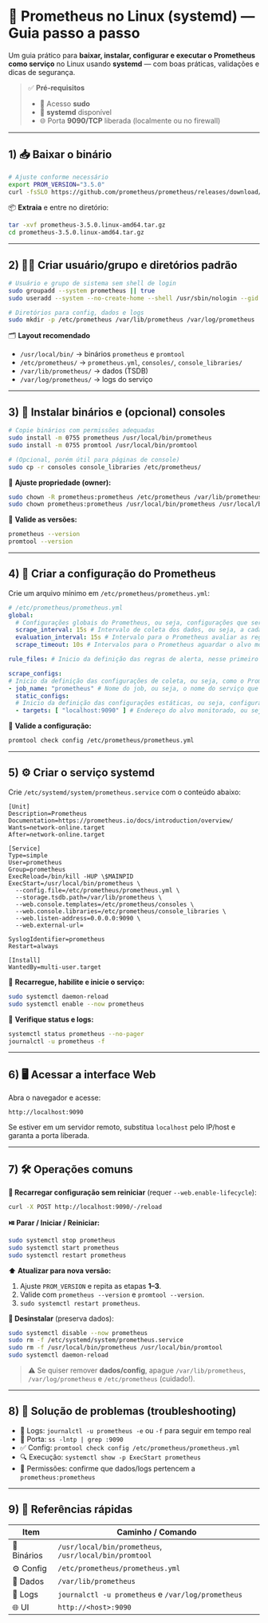 # 🚀 Prometheus no Linux (systemd) — Guia passo a passo

Um guia prático para **baixar, instalar, configurar e executar o Prometheus como serviço** no Linux usando **systemd** — com boas práticas, validações e dicas de segurança.

> ✅ **Pré‑requisitos**
> - 🔑 Acesso **sudo**
> - 🧩 **systemd** disponível
> - 🌐 Porta **9090/TCP** liberada (localmente ou no firewall)

---

## 1) 📥 Baixar o binário

```bash
# Ajuste conforme necessário
export PROM_VERSION="3.5.0"
curl -fsSLO https://github.com/prometheus/prometheus/releases/download/v${PROM_VERSION}/prometheus-${PROM_VERSION}.linux-amd64.tar.gz
```

📦 **Extraia** e entre no diretório:
```bash
tar -xvf prometheus-3.5.0.linux-amd64.tar.gz
cd prometheus-3.5.0.linux-amd64.tar.gz
```

---

## 2) 🧑‍🔧 Criar usuário/grupo e diretórios padrão

```bash
# Usuário e grupo de sistema sem shell de login
sudo groupadd --system prometheus || true
sudo useradd --system --no-create-home --shell /usr/sbin/nologin --gid prometheus prometheus 2>/dev/null || true

# Diretórios para config, dados e logs
sudo mkdir -p /etc/prometheus /var/lib/prometheus /var/log/prometheus
```

🗂️ **Layout recomendado**
- `/usr/local/bin/` → binários `prometheus` e `promtool`
- `/etc/prometheus/` → `prometheus.yml`, `consoles/`, `console_libraries/`
- `/var/lib/prometheus/` → dados (TSDB)
- `/var/log/prometheus/` → logs do serviço

---

## 3) 🔧 Instalar binários e (opcional) consoles

```bash
# Copie binários com permissões adequadas
sudo install -m 0755 prometheus /usr/local/bin/prometheus
sudo install -m 0755 promtool /usr/local/bin/promtool

# (Opcional, porém útil para páginas de console)
sudo cp -r consoles console_libraries /etc/prometheus/
```

🔐 **Ajuste propriedade (owner):**
```bash
sudo chown -R prometheus:prometheus /etc/prometheus /var/lib/prometheus /var/log/prometheus
sudo chown prometheus:prometheus /usr/local/bin/prometheus /usr/local/bin/promtool
```

🧪 **Valide as versões:**
```bash
prometheus --version
promtool --version
```

---

## 4) 📝 Criar a configuração do Prometheus

Crie um arquivo mínimo em `/etc/prometheus/prometheus.yml`:

```yaml
# /etc/prometheus/prometheus.yml
global:
  # Configurações globais do Prometheus, ou seja, configurações que serão utilizadas em todos os jobs caso não sejam configuradas separadamente dentro de cada job.
  scrape_interval: 15s # Intervalo de coleta dos dados, ou seja, a cada 15 segundos o Prometheus vai até o alvo monitorado coletar as métricas, o padrão é 1 minuto.
  evaluation_interval: 15s # Intervalo para o Prometheus avaliar as regras de alerta, o padrão é 1 minuto. Não estamos utilizando regras para os alertas, vamos manter aqui somente para referência.
  scrape_timeout: 10s # Intervalos para o Prometheus aguardar o alvo monitorado responder antes de considerar que o alvo está indisponível, o padrão é 10 segundos.

rule_files: # Inicio da definição das regras de alerta, nesse primeiro exemplo vamos deixar sem regras, pois não iremos utilizar alertas por agora.

scrape_configs:
# Inicio da definição das configurações de coleta, ou seja, como o Prometheus vai coletar as métricas e onde ele vai encontrar essas métricas.
- job_name: "prometheus" # Nome do job, ou seja, o nome do serviço que o Prometheus vai monitorar.
  static_configs:
  # Inicio da definição das configurações estáticas, ou seja, configurações que não serão alteradas durante o processo de coleta.
  - targets: [ "localhost:9090" ] # Endereço do alvo monitorado, ou seja, o endereço do serviço que o Prometheus vai monitorar. Nesse caso é o próprio Prometheus.
```

🧪 **Valide a configuração:**
```bash
promtool check config /etc/prometheus/prometheus.yml
```

---

## 5) ⚙️ Criar o serviço systemd

Crie `/etc/systemd/system/prometheus.service` com o conteúdo abaixo:

```
[Unit]
Description=Prometheus
Documentation=https://prometheus.io/docs/introduction/overview/
Wants=network-online.target
After=network-online.target

[Service]
Type=simple
User=prometheus
Group=prometheus
ExecReload=/bin/kill -HUP \$MAINPID
ExecStart=/usr/local/bin/prometheus \
  --config.file=/etc/prometheus/prometheus.yml \
  --storage.tsdb.path=/var/lib/prometheus \
  --web.console.templates=/etc/prometheus/consoles \
  --web.console.libraries=/etc/prometheus/console_libraries \
  --web.listen-address=0.0.0.0:9090 \
  --web.external-url=

SyslogIdentifier=prometheus
Restart=always

[Install]
WantedBy=multi-user.target
```

🔁 **Recarregue, habilite e inicie o serviço:**
```bash
sudo systemctl daemon-reload
sudo systemctl enable --now prometheus
```

🔎 **Verifique status e logs:**
```bash
systemctl status prometheus --no-pager
journalctl -u prometheus -f
```

---

## 6) 🖥️ Acessar a interface Web

Abra o navegador e acesse:

```
http://localhost:9090
```

Se estiver em um servidor remoto, substitua `localhost` pelo IP/host e garanta a porta liberada.

---

## 7) 🛠️ Operações comuns

**🔄 Recarregar configuração sem reiniciar** (requer `--web.enable-lifecycle`):
```bash
curl -X POST http://localhost:9090/-/reload
```

**⏯️ Parar / Iniciar / Reiniciar:**
```bash
sudo systemctl stop prometheus
sudo systemctl start prometheus
sudo systemctl restart prometheus
```

**⬆️ Atualizar para nova versão:**
1. Ajuste `PROM_VERSION` e repita as etapas **1–3**.
2. Valide com `prometheus --version` e `promtool --version`.
3. `sudo systemctl restart prometheus`.

**🧼 Desinstalar** (preserva dados):
```bash
sudo systemctl disable --now prometheus
sudo rm -f /etc/systemd/system/prometheus.service
sudo rm -f /usr/local/bin/prometheus /usr/local/bin/promtool
sudo systemctl daemon-reload
```
> ⚠️ Se quiser remover **dados/config**, apague `/var/lib/prometheus`, `/var/log/prometheus` e `/etc/prometheus` (cuidado!).

---

## 8) 🧯 Solução de problemas (troubleshooting)
- 📝 Logs: `journalctl -u prometheus -e` ou `-f` para seguir em tempo real
- 🔭 Porta: `ss -lntp | grep :9090`
- ✅ Config: `promtool check config /etc/prometheus/prometheus.yml`
- 🔍 Execução: `systemctl show -p ExecStart prometheus`
- 🔐 Permissões: confirme que dados/logs pertencem a `prometheus:prometheus`

---

## 9) 🧭 Referências rápidas
| Item | Caminho / Comando |
|---|---|
| 📁 Binários | `/usr/local/bin/prometheus`, `/usr/local/bin/promtool` |
| ⚙️ Config | `/etc/prometheus/prometheus.yml` |
| 💾 Dados | `/var/lib/prometheus` |
| 🧾 Logs | `journalctl -u prometheus` e `/var/log/prometheus` |
| 🌐 UI | `http://<host>:9090` |
